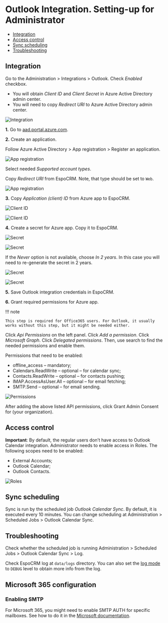 # Outlook Integration. Setting-up for Administrator

* [Integration](#integration)
* [Access control](#access-control)
* [Sync scheduling](#sync-scheduling)
* [Troubleshooting](#troubleshooting)

## Integration

Go to the Administration > Integrations > Outlook. Check *Enabled* checkbox.

* You will obtain *Client ID* and *Client Secret* in Azure Active Directory admin center.
* You will need to copy *Redirect URI* to Azure Active Directory admin center.

![Integration](../../_static/images/extensions/outlook-integration/setting-up/1.png)

**1\.** Go to [aad.portal.azure.com](https://aad.portal.azure.com).

**2\.** Create an application.

Follow Azure Active Directory > App registration > Register an application.

![App registration](../../_static/images/extensions/outlook-integration/setting-up/2.png)

Select needed *Supported account types*.

Copy *Redirect URI* from EspoCRM. Note, that type should be set to `Web`.

![App registration](../../_static/images/extensions/outlook-integration/setting-up/3.png)

**3\.** Copy *Application (client) ID* from Azure app to EspoCRM.

![Client ID](../../_static/images/extensions/outlook-integration/setting-up/4.png)

![Client ID](../../_static/images/extensions/outlook-integration/setting-up/5.png)

**4\.** Create a secret for Azure app. Copy it to EspoCRM.

![Secret](../../_static/images/extensions/outlook-integration/setting-up/6.png)

![Secret](../../_static/images/extensions/outlook-integration/setting-up/7.png)

If the *Never* option is not available, choose *In 2 years*. In this case you will need to re-generate the secret in 2 years.

![Secret](../../_static/images/extensions/outlook-integration/setting-up/8.png)

![Secret](../../_static/images/extensions/outlook-integration/setting-up/9.png)

**5\.** Save Outlook integration credentials in EspoCRM.

**6\.** Grant required permissions for Azure app.

!!! note

    This step is required for Office365 users. For Outlook, it usually works without this step, but it might be needed either.

Click *Api Permissions* on the left panel. Click *Add a permission*. Click *Microsoft Graph*. Click *Delegated permissions*. Then, use search to find the needed permissions and enable them.

Permissions that need to be enabled:

* offline_access – mandatory;
* Calendars.ReadWrite – optional – for calendar sync;
* Contacts.ReadWrite – optional – for contacts pushing;
* IMAP.AccessAsUser.All – optional – for email fetching;
* SMTP.Send – optional – for email sending.

![Permissions](../../_static/images/extensions/outlook-integration/setting-up/10.png)

After adding the above listed API permissions, click Grant Admin Consent for (your organization).


## Access control

**Important**: By default, the regular users don’t have access to Outlook Calendar integration. Administrator needs to enable access in Roles. The following scopes need to be enabled:

* External Accounts;
* Outlook Calendar;
* Outlook Contacts.

![Roles](../../_static/images/extensions/outlook-integration/setting-up/roles.png)


## Sync scheduling

Sync is run by the scheduled job *Outlook Calendar Sync*. By default, it is executed every 10 minutes. You can change scheduling at Administration > Scheduled Jobs > Outlook Calendar Sync.

## Troubleshooting

Check whether the scheduled job is running Administration > Scheduled Jobs > Outlook Calendar Sync > Log.

Check EspoCRM log at `data/logs` directory. You can also set the [log mode](../../administration/troubleshooting.md#debug-mode) to `DEBUG` level to obtain more info from the log.

## Microsoft 365 configuration

### Enabling SMTP

For Microsoft 365, you might need to enable SMTP AUTH for specific mailboxes. See how to do it in the [Microsoft documentation](https://docs.microsoft.com/en-us/exchange/clients-and-mobile-in-exchange-online/authenticated-client-smtp-submission#use-the-microsoft-365-admin-center-to-enable-or-disable-smtp-auth-on-specific-mailboxes).
